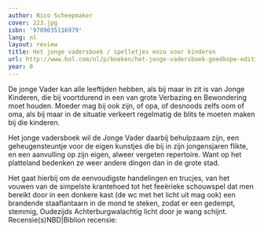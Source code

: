 ```yaml
---
author: Nico Scheepmaker
cover: 223.jpg
isbn: '9789035116979'
lang: nl
layout: review
title: Het jonge vadersboek / spelletjes enzo voor kinderen
url: http://www.bol.com/nl/p/boeken/het-jonge-vadersboek-goedkope-editie/666813447/index.html
year: 0
---
```

De jonge Vader kan alle leeftijden hebben, als bij maar in zit is van Jonge Kinderen, die bij voortdurend in een van grote Verbazing en Bewondering moet houden. Moeder mag bij ook zijn, of opa, of desnoods zelfs oom of oma, als bij maar in de situatie verkeert regelmatig de blits te moeten maken bij die kinderen.

Het jonge vadersboek wil de Jonge Vader daarbij behulpzaam zijn, een geheugensteuntje voor de eigen kunstjes die bij in zijn jongensjaren flikte, en een aanvulling op zijn eigen, alweer vergeten repertoire. Want op het platteland bedenken ze weer andere dingen dan in de grote stad.

Het gaat hierbij om de eenvoudigste handelingen en trucjes, van het vouwen van de simpelste krantehoed tot het feeërieke schouwspel dat men bereikt door in een donkere kast (de wc met het licht uit mag ook) een brandende staaflantaarn in de mond te steken, zodat er een gedempt, stemmig, Oudezijds Achterburgwalachtig licht door je wang schijnt.
Recensie(s)NBD|Biblion recensie:
